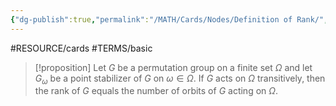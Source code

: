 ```yaml
---
{"dg-publish":true,"permalink":"/MATH/Cards/Nodes/Definition of Rank/","dgPassFrontmatter":true}
---
```


#RESOURCE/cards #TERMS/basic 

> [!proposition]
> Let $G$ be a permutation group on a finite set $\Omega$ and let $G_\omega$ be a point stabilizer of $G$ on $\omega\in\Omega$. If $G$ acts on $\Omega$ transitively, then the rank of $G$ equals the number of orbits of $G$ acting on $\Omega$.
